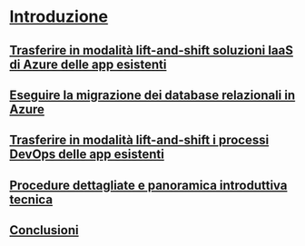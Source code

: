 # [Introduzione](index.md)
## [Trasferire in modalità lift-and-shift soluzioni IaaS di Azure delle app esistenti](lift-and-shift-existing-apps-azure-iaas.md)
## [Eseguire la migrazione dei database relazionali in Azure](migrate-your-relational-databases-to-azure.md)
## [Trasferire in modalità lift-and-shift i processi DevOps delle app esistenti](lift-and-shift-existing-apps-devops/)
## [Procedure dettagliate e panoramica introduttiva tecnica](walkthroughs-technical-get-started-overview.md)
## [Conclusioni](conclusions.md)
